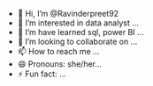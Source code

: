 - 👋 Hi, I’m @Ravinderpreet92
- 👀 I’m interested in data analyst ...
- 🌱 I’m have learned sql, power BI ...
- 💞️ I’m looking to collaborate on ...
- 📫 How to reach me ...
- 😄 Pronouns: she/her...
- ⚡ Fun fact: ...

<!---
Ravinderpreet92/Ravinderpreet92 is a ✨ special ✨ repository because its `README.md` (this file) appears on your GitHub profile.
You can click the Preview link to take a look at your changes.
--->
